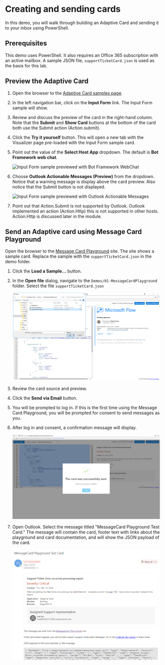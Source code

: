 # Creating and sending cards

In this demo, you will walk through building an Adaptive Card and sending it to your inbox using PowerShell.

## Prerequisites

This demo uses PowerShell. It also requires an Office 365 subscription with an active mailbox. A sample JSON file, `supportTicketCard.json` is used as the basis for this lab.

## Preview the Adaptive Card

1. Open the browser to the [Adaptive Card samples page](http://adaptivecards.io/samples/).
2. In the left navigation bar, click on the **Input Form** link. The Input Form sample will show.
3. Review and discuss the preview of the card in the right-hand column. Note that the **Submit** and **Show Card** buttons at the bottom of the card both use the Submit action (Action.submit).
4. Click the **Try it yourself** button. This will open a new tab with the Visualizer page pre-loaded with the Input Form sample card.
5. Point out the value of the **Select Host App** dropdown. The default is **Bot Framework web chat**.

    ![Input Form sample previewed with Bot Framework WebChat](../../InputFormBotPreview.png)

6. Choose **Outlook Actionable Messages (Preview)** from the dropdown. Notice that a warning message is display above the card preview. Also notice that the Submit button is not displayed.

    ![Input Form sample previewed with Outlook Actionable Messages](../../InputForOutlookPreview.png)

7. Point out that Action.Submit is not supported by Outlook. Outlook implemented an action (Action.Http) this is not supported in other hosts. Action.Http is discussed later in the module.

## Send an Adaptive card using Message Card Playground

Open the browser to the [Message Card Playground](https://messagecardplayground.azurewebsites.net) site. The site shows a sample card. Replace the sample with the `supportTicketCard.json` in the demo folder.

1. Click the **Load a Sample...** button.
2. In the **Open file** dialog, navigate to the `Demos/01-MessageCardPlayground` folder. Select the file `supportTicketCard.json`

    ![Message Playground Open dialog](PlaygroundOpen.png)

3. Review the card source and preview.
4. Click the **Send via Email** button.
5. You will be prompted to log in. if this is the first time using the Message Card Playground, you will be prompted for consent to send messages as you.
6. After log in and consent, a confirmation message will display.

    ![Send Confirmation](../../Images/SendConfirmation.png)

7. Open Outlook. Select the message titled "MessageCard Playground Test Card." The message will contain the card, footer text with links about the playground and card documentation, and will show the JSON payload of the card.

    ![Adaptive Card in Outlook](../../Images/AdaptiveCardInOutlook.png)

